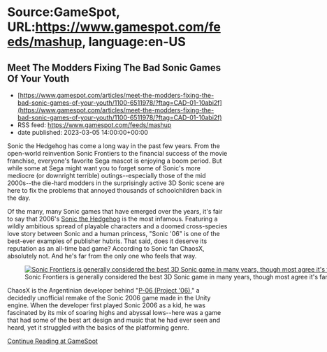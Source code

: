 # Source:GameSpot, URL:https://www.gamespot.com/feeds/mashup, language:en-US

## Meet The Modders Fixing The Bad Sonic Games Of Your Youth
 - [https://www.gamespot.com/articles/meet-the-modders-fixing-the-bad-sonic-games-of-your-youth/1100-6511978/?ftag=CAD-01-10abi2f](https://www.gamespot.com/articles/meet-the-modders-fixing-the-bad-sonic-games-of-your-youth/1100-6511978/?ftag=CAD-01-10abi2f)
 - RSS feed: https://www.gamespot.com/feeds/mashup
 - date published: 2023-03-05 14:00:00+00:00

<p dir="ltr">Sonic the Hedgehog has come a long way in the past few years. From the open-world reinvention Sonic Frontiers to the financial success of the movie franchise, everyone's favorite Sega mascot is enjoying a boom period. But while some at Sega might want you to forget some of Sonic's more mediocre (or downright terrible) outings--especially those of the mid 2000s--the die-hard modders in the surprisingly active 3D Sonic scene are here to fix the problems that annoyed thousands of schoolchildren back in the day.</p><p dir="ltr">Of the many, many Sonic games that have emerged over the years, it's fair to say that 2006's <a href="https://www.gamespot.com/reviews/sonic-the-hedgehog-review/1900-6162205/">Sonic the Hedgehog</a> is the most infamous. Featuring a wildly ambitious spread of playable characters and a doomed cross-species love story between Sonic and a human princess, "Sonic '06" is one of the best-ever examples of publisher hubris. That said, does it deserve its reputation as an all-time bad game? According to Sonic fan ChaosX, absolutely not. And he's far from the only one who feels that way.</p><figure style="width: 1280px;"><a href="https://www.gamespot.com/a/uploads/original/1596/15969599/4106800-sonicfrontiers.jpg"><img alt="Sonic Frontiers is generally considered the best 3D Sonic game in many years, though most agree it's far from perfect." src="https://www.gamespot.com/a/uploads/original/1596/15969599/4106800-sonicfrontiers.jpg" /></a><figcaption>Sonic Frontiers is generally considered the best 3D Sonic game in many years, though most agree it's far from perfect.</figcaption></figure><p dir="ltr">ChaosX is the Argentinian developer behind "<a href="https://sonicmetropolis.com/fan-game/sonic-p-06/">P-06 (Project '06)</a>," a decidedly unofficial remake of the Sonic 2006 game made in the Unity engine. When the developer first played Sonic 2006 as a kid, he was fascinated by its mix of soaring highs and abyssal lows--here was a game that had some of the best art design and music that he had ever seen and heard, yet it struggled with the basics of the platforming genre.</p><a href="https://www.gamespot.com/articles/meet-the-modders-fixing-the-bad-sonic-games-of-your-youth/1100-6511978/?ftag=CAD-01-10abi2f/">Continue Reading at GameSpot</a>


